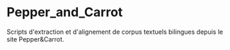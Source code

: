 # Pepper_and_Carrot

Scripts d'extraction et d'alignement de corpus textuels bilingues depuis le site Pepper&Carrot. 
